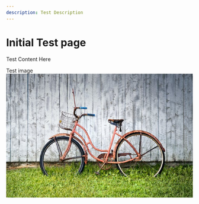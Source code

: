 ```yaml
---
description: Test Description
---
```


# Initial Test page

Test Content Here

Test image ![](bike.jpg)


